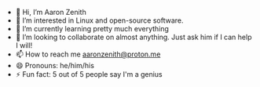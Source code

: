 - 👋 Hi, I’m Aaron Zenith
- 👀 I’m interested in Linux and open-source software.
- 🌱 I’m currently learning pretty much everything
- 💞️ I’m looking to collaborate on almost anything. Just ask him if I can help I will!
- 📫 How to reach me aaronzenith@proton.me
- 😄 Pronouns: he/him/his
- ⚡ Fun fact: 5 out of 5 people say I'm a genius
